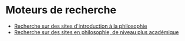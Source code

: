 # Moteurs de recherche

- [Recherche sur des sites d'introduction à la philosophie](https://eyssette.github.io/cse/#intro-philo)
- [Recherche sur des sites en philosophie, de niveau plus académique](https://eyssette.github.io/cse/#recherche-philo)